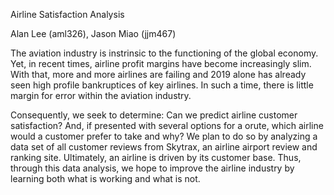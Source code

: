Airline Satisfaction Analysis

Alan Lee (aml326), Jason Miao (jjm467)

The aviation industry is instrinsic to the functioning of the global economy. Yet, in recent times, airline profit margins have become increasingly slim. With that, more and more airlines are failing and 2019 alone has already seen high profile bankruptices of key airlines. In such a time, there is little margin for error within the aviation industry.

Consequently, we seek to determine: Can we predict airline customer satisfaction? And, if presented with several options for a orute, which airline would a customer prefer to take and why? We plan to do so by analyzing a data set of all customer reviews from Skytrax, an airline airport review and ranking site. Ultimately, an airline is driven by its customer base. Thus, through this data analysis, we hope to improve the airline industry by learning both what is working and what is not.
